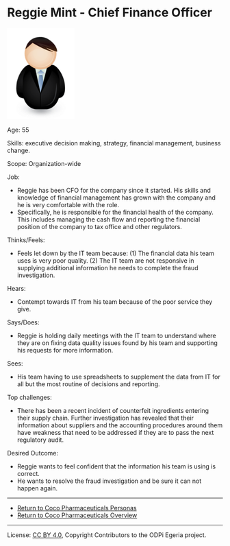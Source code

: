 <!-- SPDX-License-Identifier: CC-BY-4.0 -->
<!-- Copyright Contributors to the ODPi Egeria project. -->

# Reggie Mint - Chief Finance Officer

![Icon](reggie-mint.png)

Age: 55

Skills: executive decision making, strategy, financial management, business change.

Scope: Organization-wide

Job:
* Reggie has been CFO for the company since it started.
His skills and knowledge of financial management has grown
with the company and he is very comfortable with the role.
* Specifically, he is responsible for the financial health of the company.
This includes managing the cash flow and reporting the financial
position of the company to tax office and other regulators.

Thinks/Feels:
* Feels let down by the IT team because:
(1) The financial data his team uses is very poor quality.
(2) The IT team are not responsive in supplying additional
information he needs to complete the fraud investigation.

Hears:
* Contempt towards IT from his team because of the poor service they give.

Says/Does:
* Reggie is holding daily meetings with the IT team to understand
where they are on fixing data quality issues found by his team and
supporting his requests for more information.

Sees:
* His team having to use spreadsheets to supplement the data
from IT for all but the most routine of decisions and reporting.

Top challenges:
* There has been a recent incident of counterfeit ingredients entering
their supply chain.  Further investigation has revealed that their
information about suppliers and the accounting procedures around
them have weakness that need to be addressed if they are to pass
the next regulatory audit.

Desired Outcome:
* Reggie wants to feel confident that the information his team
is using is correct.
* He wants to resolve the fraud investigation and be sure it
can not happen again.

----
* [Return to Coco Pharmaceuticals Personas](.)
* [Return to Coco Pharmaceuticals Overview](..)

----
License: [CC BY 4.0](https://creativecommons.org/licenses/by/4.0/),
Copyright Contributors to the ODPi Egeria project.
